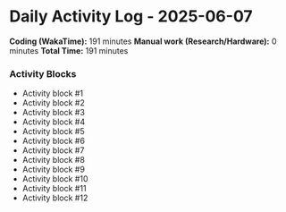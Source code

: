 # Daily Activity Log - 2025-06-07

**Coding (WakaTime):** 191 minutes
**Manual work (Research/Hardware):** 0 minutes
**Total Time:** 191 minutes

### Activity Blocks
- Activity block #1
- Activity block #2
- Activity block #3
- Activity block #4
- Activity block #5
- Activity block #6
- Activity block #7
- Activity block #8
- Activity block #9
- Activity block #10
- Activity block #11
- Activity block #12
